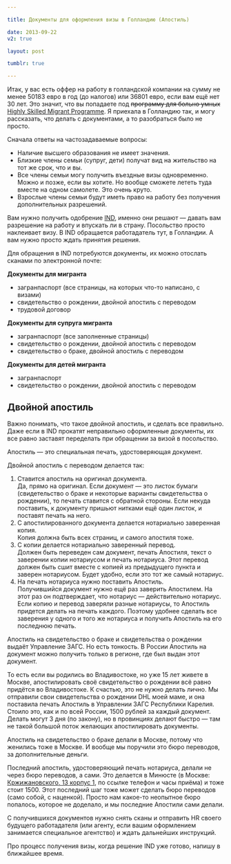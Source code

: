 ```yaml
---

title: Документы для оформления визы в Голландию (Апостиль)

date: 2013-09-22
v2: true

layout: post

tumblr: true

---
```

Итак, у вас есть оффер на работу в голландской компании на сумму не менее 50183 евро в год (до налогов) или 36801 евро, если вам ещё нет 30 лет. Это значит, что вы попадаете под <strike>программу для больно умных</strike> [Highly Skilled Migrant Programme](http://www.hollandexpatcenter.com/employers/immigration/highly_skilled_migrant/). Я приехала в Голландию так, и могу рассказать, что делать с документами, а то разобраться было не просто.

Сначала ответы на частозадаваемые вопросы:
<excerpt/>

*   Наличие высшего образования не имеет значения.
*   Близкие члены семьи (супруг, дети) получат вид на жительство на тот же срок, что и вы.
*   Все члены семьи могу получить въездные визы одновременно.
Можно и позже, если вы хотите. Но вообще сможете лететь туда вместе на одном самолете. Это очень круто.
*   Взрослые члены семьи будут иметь право на работу без получения дополнительных разрешений.

Вам нужно получить одобрение [IND](http://www.ind.nl/Pages/default.aspx), именно они решают — давать вам разрешение на работу и впускать ли в страну. Посольство просто наклеивает визу. В IND обращается работадатель тут, в Голландии. А вам нужно просто ждать принятия решения.

Для обращения в IND потребуются документы, их можно отослать сканами по электронной почте:

**Документы для мигранта**

*   загранпаспорт (все страницы, на которых что-то написано, с визами)
*   свидетельство о рождении, двойной апостиль с переводом
*   трудовой договор

**Документы для супруга мигранта**

*   загранпаспорт (все заполненные страницы)
*   свидетельство о рождении, двойной апостиль с переводом
*   свидетельство о браке, двойной апостиль с переводом

**Документы для детей мигранта**

*   загранпаспорт
*   свидетельство о рождении, двойной апостиль с переводом

## Двойной апостиль

Важно понимать, что такое двойной апостиль, и сделать все правильно. Даже если в IND прокатят неправильно оформленные документы, их все равно заставят переделать при обращении за визой в посольство.

Апостиль — это специальная печать, удостоверяющая документ.

Двойной апостиль с переводом делается так:

1.  Ставится апостиль на оригинал документа.<br>
Да, прямо на оригинал. Если документ — это листок бумаги (свидетельство о браке и некоторые варианты свидетельства о рождении), то печать ставится с обратной стороны. Если некуда поставить, к документу пришьют нитками ещё один листок, и поставят печать на него.
2.  С апостилированного документа делается нотариально заверенная копия.<br>
Копия должна быть всех страниц, и самого апостиля тоже.
3.  С копии делается нотариально заверенный перевод.<br>
Должен быть переведен сам документ, печать Апостиля, текст о заверении копии нотариусом и печать нотариуса. Этот перевод должен быть сшит вместе с копией из предыдущего пункта и заверен нотариусом. Будет удобно, если это тот же самый нотариус.
4.  На печать нотариуса нужно поставить Апостиль.<br>
Получившийся документ нужно ещё раз заверить Апостилем. На этот раз он подтверждает, что нотариус — действительно нотариус. Если копию и перевод заверяли разные нотариусы, то Апостиль придется делать на печать каждого. Поэтому удобнее сделать все заверения у одного и того же нотариуса и получить Апостиль на его последнюю печать.

Апостиль на свидетельство о браке и свидетельства о рождении выдаёт Управление ЗАГС. Но есть тонкость.&nbsp;В России Апостиль на документ можно получить только в регионе, где был выдан этот документ.

То есть если вы родились во Владивостоке, но уже 15 лет живете в Москве, апостилировать своё свидетельство о рождении всё равно придётся во Владивостоке. К счастью, это не нужно делать лично. Мы отправили свои свидетельства о рождении DHL моей маме, и она поставила печать Апостиль в Управлении ЗАГС Республики Карелия. Стоило это, как и по всей России, 1500 рублей за каждый документ. Делать могут 3 дня (по закону), но в провинциях делают быстро — там не такой большой поток желающих апостилировать документы.

Апостиль на свидетельство о браке делали в Москве, потому что женились тоже в Москве. И вообще мы поручили это бюро переводов, за дополнительные деньги.

Последний апостиль, удостоверяющий печать нотариуса, делали не через бюро переводов, а сами. Это делается в Минюсте (в Москве: [Кржижановского, 13 корпус 1](http://minjust.ru/activity/worldwide/gosuslugi), по ссылке телефон и часы приёма) и тоже стоит 1500. Этот последний шаг тоже может сделать бюро переводов (само собой, с наценкой). Просто нам какое-то неопытное бюро попалось, которое не доделало, и мы последние Апостили сами делали.

С получившихся документов нужно снять сканы и отправить HR своего будущего работадателя (или агенту, если вашим оформлением занимается специальное агентство) и ждать дальнейших инструкций.

Про процесс получения визы, когда решение IND уже готово, напишу в ближайшее время.
